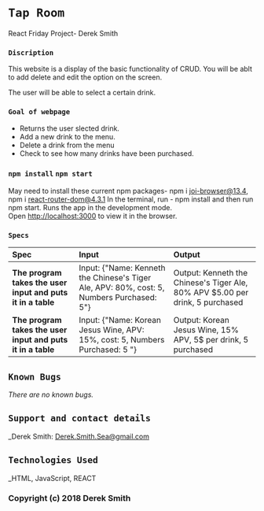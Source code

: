 # `Tap Room`

React Friday Project- Derek Smith

### `Discription`

This website is a display of the basic functionality of CRUD. You will be ablt to add delete and edit the option on the screen.

The user will be able to select a certain drink.

### `Goal of webpage`

- Returns the user slected drink.
- Add a new drink to the menu.
- Delete a drink from the menu
- Check to see how many drinks have been purchased.

### `npm install` `npm start`

May need to install these current npm packages- npm i joi-browser@13.4, npm i react-router-dom@4.3.1
In the terminal, run - npm install and then run npm start.
Runs the app in the development mode.<br>
Open [http://localhost:3000](http://localhost:3000) to view it in the browser.

### `Specs`

| Spec                                                        | Input                                                                                     | Output                                                                         |
| :---------------------------------------------------------- | :---------------------------------------------------------------------------------------- | :----------------------------------------------------------------------------- |
| **The program takes the user input and puts it in a table** | Input: {"Name: Kenneth the Chinese's Tiger Ale, APV: 80%, cost: 5, Numbers Purchased: 5"} | Output: Kenneth the Chinese's Tiger Ale, 80% APV \$5.00 per drink, 5 purchased |
| **The program takes the user input and puts it in a table** | Input: {"Name: Korean Jesus Wine, APV: 15%, cost: 5, Numbers Purchased: 5 "}              | Output: Korean Jesus Wine, 15% APV, 5\$ per drink, 5 purchased                 |

## `Known Bugs`

_There are no known bugs._

## `Support and contact details`

\_Derek Smith: Derek.Smith.Sea@gmail.com

## `Technologies Used`

\_HTML, JavaScript, REACT

### Copyright (c) 2018 Derek Smith
